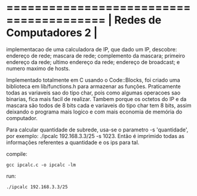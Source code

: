 ========================================
|        Redes de Computadores 2        |
========================================

implementacao de uma calculadora de IP, que dado um IP, descobre:
  endereço de rede;
  mascara de rede;
  complemento da mascara;
  primeiro endereço da rede;
  ultimo endereço da rede;
  endereço de broadcast; e
  numero maximo de hosts.

Implementado totalmente em C usando o Code::Blocks, foi criado uma biblioteca em lib/functions.h para armazenar as funções. Praticamente todas as variaveis sao do tipo char, pois como algumas operacoes sao binarias, fica mais facil de realizar. Tambem porque os octetos do IP e da mascara são todos de 8 bits cada e variaveis do tipo char tem 8 bits, assim deixando o programa mais logico e com mais economia de memória do computador.

Para calcular quantidade de subrede, usa-se o parametro -s 'quantidade', por exemplo: ./ipcalc 192.168.3.3/25 -s 1023. Então é imprimido todas as informações referentes a quantidade e os ips para tal.

compile:

    gcc ipcalc.c -o ipcalc -lm

run:

    ./ipcalc 192.168.3.3/25
